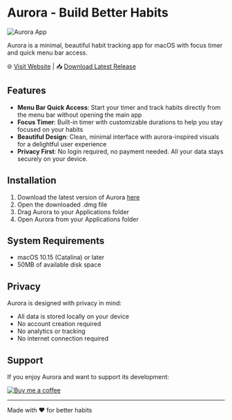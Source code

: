 # Aurora - Build Better Habits

![Aurora App](./assets/images/app-preview.png)

Aurora is a minimal, beautiful habit tracking app for macOS with focus timer and quick menu bar access.

🌐 [Visit Website](https://aurora-habits.com) | 📥 [Download Latest Release](https://github.com/xoxkoo/aurora/releases/latest/download/Aurora.dmg)

## Features

- **Menu Bar Quick Access**: Start your timer and track habits directly from the menu bar without opening the main app
- **Focus Timer**: Built-in timer with customizable durations to help you stay focused on your habits
- **Beautiful Design**: Clean, minimal interface with aurora-inspired visuals for a delightful user experience
- **Privacy First**: No login required, no payment needed. All your data stays securely on your device.

## Installation

1. Download the latest version of Aurora [here](https://github.com/xoxkoo/aurora/releases/latest/download/Aurora.dmg)
2. Open the downloaded .dmg file
3. Drag Aurora to your Applications folder
4. Open Aurora from your Applications folder

## System Requirements

- macOS 10.15 (Catalina) or later
- 50MB of available disk space

## Privacy

Aurora is designed with privacy in mind:
- All data is stored locally on your device
- No account creation required
- No analytics or tracking
- No internet connection required

## Support

If you enjoy Aurora and want to support its development:

[![Buy me a coffee](https://img.shields.io/badge/Buy_Me_A_Coffee-FFDD00?style=for-the-badge&logo=buy-me-a-coffee&logoColor=black)](https://www.buymeacoffee.com/aurora)

---

Made with ♥️ for better habits

